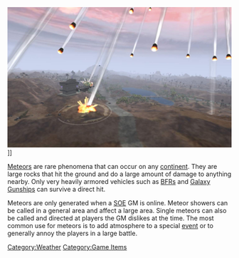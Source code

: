 ![](images/Meteor.jpg "fig:Meteor.jpg")\]\]

[Meteors](Meteor.md) are rare phenomena that can occur on any
[continent](Continent.md). They are large rocks that hit the
ground and do a large amount of damage to anything nearby. Only very
heavily armored vehicles such as [BFRs](BattleFrame_Robotics.md) and [Galaxy
Gunships](Galaxy_Gunship.md) can survive a direct hit.

Meteors are only generated when a [SOE](Sony_Online_Entertainment.md) GM is online.
Meteor showers can be called in a general area and affect a large area.
Single meteors can also be called and directed at players the GM
dislikes at the time. The most common use for meteors is to add
atmosphere to a special [event](Events.md) or to generally annoy
the players in a large battle.

[Category:Weather](Category:Weather.md) [Category:Game
Items](Category:Game_Items.md)
